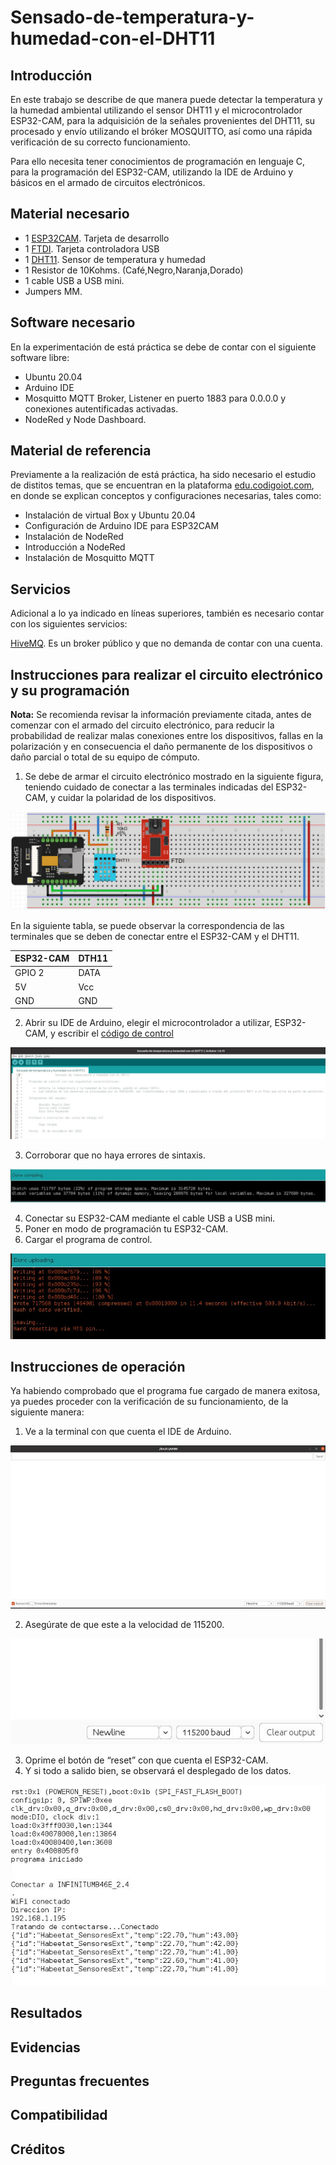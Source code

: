 # Sensado-de-temperatura-y-humedad-con-el-DHT11

## Introducción

En este trabajo se describe de que manera puede detectar la temperatura y la humedad ambiental utilizando el sensor DHT11 y el microcontrolador ESP32-CAM, para la adquisición de la señales provenientes del DHT11, su procesado y envío utilizando el bróker MOSQUITTO, así como una rápida verificación de su correcto funcionamiento.

Para ello necesita tener conocimientos de programación en lenguaje C, para la programación del ESP32-CAM, utilizando la IDE de Arduino y básicos en el armado de circuitos electrónicos.

## Material necesario

- 1 [ESP32CAM](https://docs.ai-thinker.com/en/esp32-cam). Tarjeta de desarrollo
- 1 [FTDI](https://ftdichip.com/wp-content/uploads/2020/08/DS_FT232R.pdf). Tarjeta controladora USB
- 1 [DHT11](https://www.mouser.com/datasheet/2/758/DHT11-Technical-Data-Sheet-Translated-Version-1143054.pdf). Sensor de temperatura y humedad
- 1 Resistor de 10Kohms. (Café,Negro,Naranja,Dorado)
- 1 cable USB a USB mini.
- Jumpers MM.

## Software necesario

En la experimentación de está práctica se debe de contar con el siguiente software libre:

- Ubuntu 20.04
- Arduino IDE
- Mosquitto MQTT Broker, Listener en puerto 1883 para 0.0.0.0 y conexiones autentificadas activadas.
- NodeRed y Node Dashboard.

## Material de referencia

Previamente a la realización de está práctica, ha sido necesario el estudio de distitos temas, que se encuentran en la plataforma [edu.codigoiot.com](https://www.codigoiot.com/), en donde se explican conceptos y configuraciones necesarias, tales como:

- Instalación de virtual Box y Ubuntu 20.04
- Configuración de Arduino IDE para ESP32CAM
- Instalación de NodeRed
- Introducción a NodeRed
- Instalación de Mosquitto MQTT

## Servicios

Adicional a lo ya indicado en líneas superiores, también es necesario contar con los siguientes servicios:

[HiveMQ](https://www.hivemq.com/public-mqtt-broker/). Es un broker público y que no demanda de contar con una cuenta.

## Instrucciones para realizar el circuito electrónico y su programación

**Nota:** Se recomienda revisar la información previamente citada, antes de comenzar con el armado del circuito electrónico, para reducir la probabilidad de realizar malas conexiones entre los dispositivos, fallas en la polarización y en consecuencia el daño permanente de los dispositivos o daño parcial o total de su equipo de cómputo.

1.  Se debe de armar el circuito electrónico mostrado en la siguiente figura, teniendo cuidado de conectar a las terminales indicadas del ESP32-CAM, y cuidar la polaridad de los dispositivos.

![A002](https://github.com/OmarAbundis/Sensado-de-temperatura-y-humedad-con-el-DHT11/blob/main/figuras/A002.JPG)

En la siguiente tabla, se puede observar la correspondencia de las terminales que se deben de conectar entre el ESP32-CAM y el DHT11.

| ESP32-CAM | DTH11|
| ----------|------|
| GPIO 2    | DATA |
| 5V        | Vcc  |
| GND       | GND  |

2. Abrir su IDE de Arduino, elegir el microcontrolador a utilizar, ESP32-CAM, y escribir el [código de control](https://github.com/OmarAbundis/Sensado-de-temperatura-y-humedad-con-el-DHT11/blob/main/Programa%20de%20control/Sensado-de-temperatura-y-humedad-con-el-DHT11/Sensado-de-temperatura-y-humedad-con-el-DHT11.ino)

![A003](https://github.com/OmarAbundis/Sensado-de-temperatura-y-humedad-con-el-DHT11/blob/main/figuras/A003.JPG)

3. Corroborar que no haya errores de sintaxis.

![A004](https://github.com/OmarAbundis/Sensado-de-temperatura-y-humedad-con-el-DHT11/blob/main/figuras/A004.JPG)

4. Conectar su ESP32-CAM mediante el cable USB a USB mini.
5. Poner en modo de programación tu ESP32-CAM.
6. Cargar el programa de control.

![A005](https://github.com/OmarAbundis/Sensado-de-temperatura-y-humedad-con-el-DHT11/blob/main/figuras/A005.JPG)

## Instrucciones de operación

Ya habiendo comprobado que el programa fue cargado de manera exitosa, ya puedes proceder con la verificación de su funcionamiento, de la siguiente manera:

1. Ve a la terminal con que cuenta el IDE de Arduino.

![A006](https://github.com/OmarAbundis/Sensado-de-temperatura-y-humedad-con-el-DHT11/blob/main/figuras/A006.JPG)

2. Asegúrate de que este a la velocidad de 115200.

![A007](https://github.com/OmarAbundis/Sensado-de-temperatura-y-humedad-con-el-DHT11/blob/main/figuras/A007.JPG)

3. Oprime el botón de “reset” con que cuenta el ESP32-CAM.
4. Y si todo a salido bien, se observará el desplegado de los datos.

![A008](https://github.com/OmarAbundis/Sensado-de-temperatura-y-humedad-con-el-DHT11/blob/main/figuras/A008.JPG)


## Resultados

## Evidencias

## Preguntas frecuentes

## Compatibilidad

## Créditos
